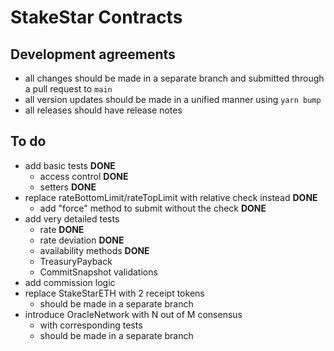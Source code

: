 # StakeStar Contracts

## Development agreements

- all changes should be made in a separate branch and submitted through a pull request to `main`
- all version updates should be made in a unified manner using `yarn bump`
- all releases should have release notes

## To do

- add basic tests **DONE**
    - access control **DONE**
    - setters **DONE**
- replace rateBottomLimit/rateTopLimit with relative check instead **DONE**
    - add "force" method to submit without the check **DONE**
- add very detailed tests
    - rate **DONE**
    - rate deviation **DONE**
    - availability methods **DONE**
    - TreasuryPayback
    - CommitSnapshot validations
- add commission logic
- replace StakeStarETH with 2 receipt tokens
    - should be made in a separate branch
- introduce OracleNetwork with N out of M consensus
    - with corresponding tests
    - should be made in a separate branch
